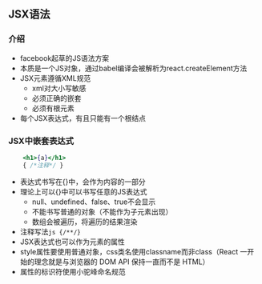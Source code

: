 ## JSX语法

### 介绍
- facebook起草的JS语法方案
- 本质是一个JS对象，通过babel编译会被解析为react.createElement方法
- JSX元素遵循XML规范
    - xml对大小写敏感
    - 必须正确的嵌套
    - 必须有根元素
- 每个JSX表达式，有且只能有一个根结点

### JSX中嵌套表达式
```jsx
    <h1>{a}</h1>
    { /*注释*/ }
```
- 表达式书写在{}中，会作为内容的一部分
- 理论上可以{}中可以书写任意的JS表达式
    - null、undefined、false、true不会显示
    - 不能书写普通的对象（不能作为子元素出现）
    - 数组会被遍历，将遍历的结果渲染
- 注释写法```js {/**/}```
- JSX表达式也可以作为元素的属性
- style属性要使用普通对象，css类名使用classname而非class（React 一开始的理念就是与浏览器的 DOM API 保持一直而不是 HTML）
- 属性的标识符使用小驼峰命名规范
